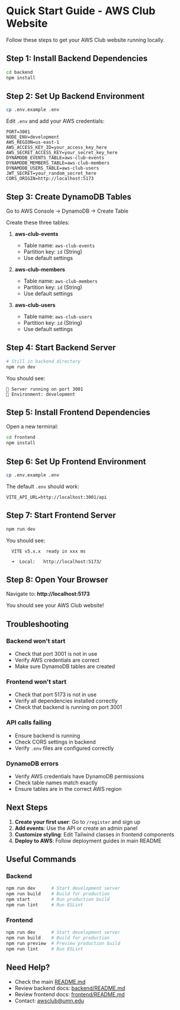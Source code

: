 # Quick Start Guide - AWS Club Website

Follow these steps to get your AWS Club website running locally.

## Step 1: Install Backend Dependencies

```bash
cd backend
npm install
```

## Step 2: Set Up Backend Environment

```bash
cp .env.example .env
```

Edit `.env` and add your AWS credentials:
```
PORT=3001
NODE_ENV=development
AWS_REGION=us-east-1
AWS_ACCESS_KEY_ID=your_access_key_here
AWS_SECRET_ACCESS_KEY=your_secret_key_here
DYNAMODB_EVENTS_TABLE=aws-club-events
DYNAMODB_MEMBERS_TABLE=aws-club-members
DYNAMODB_USERS_TABLE=aws-club-users
JWT_SECRET=your_random_secret_here
CORS_ORIGIN=http://localhost:5173
```

## Step 3: Create DynamoDB Tables

Go to AWS Console → DynamoDB → Create Table

Create these three tables:

1. **aws-club-events**
   - Table name: `aws-club-events`
   - Partition key: `id` (String)
   - Use default settings

2. **aws-club-members**
   - Table name: `aws-club-members`
   - Partition key: `id` (String)
   - Use default settings

3. **aws-club-users**
   - Table name: `aws-club-users`
   - Partition key: `id` (String)
   - Use default settings

## Step 4: Start Backend Server

```bash
# Still in backend directory
npm run dev
```

You should see:
```
🚀 Server running on port 3001
📍 Environment: development
```

## Step 5: Install Frontend Dependencies

Open a new terminal:

```bash
cd frontend
npm install
```

## Step 6: Set Up Frontend Environment

```bash
cp .env.example .env
```

The default `.env` should work:
```
VITE_API_URL=http://localhost:3001/api
```

## Step 7: Start Frontend Server

```bash
npm run dev
```

You should see:
```
  VITE v5.x.x  ready in xxx ms

  ➜  Local:   http://localhost:5173/
```

## Step 8: Open Your Browser

Navigate to: **http://localhost:5173**

You should see your AWS Club website!

## Troubleshooting

### Backend won't start
- Check that port 3001 is not in use
- Verify AWS credentials are correct
- Make sure DynamoDB tables are created

### Frontend won't start
- Check that port 5173 is not in use
- Verify all dependencies installed correctly
- Check that backend is running on port 3001

### API calls failing
- Ensure backend is running
- Check CORS settings in backend
- Verify `.env` files are configured correctly

### DynamoDB errors
- Verify AWS credentials have DynamoDB permissions
- Check table names match exactly
- Ensure tables are in the correct AWS region

## Next Steps

1. **Create your first user**: Go to `/register` and sign up
2. **Add events**: Use the API or create an admin panel
3. **Customize styling**: Edit Tailwind classes in frontend components
4. **Deploy to AWS**: Follow deployment guides in main README

## Useful Commands

### Backend
```bash
npm run dev      # Start development server
npm run build    # Build for production
npm start        # Run production build
npm run lint     # Run ESLint
```

### Frontend
```bash
npm run dev      # Start development server
npm run build    # Build for production
npm run preview  # Preview production build
npm run lint     # Run ESLint
```

## Need Help?

- Check the main [README.md](./README.md)
- Review backend docs: [backend/README.md](./backend/README.md)
- Review frontend docs: [frontend/README.md](./frontend/README.md)
- Contact: awsclub@umn.edu
